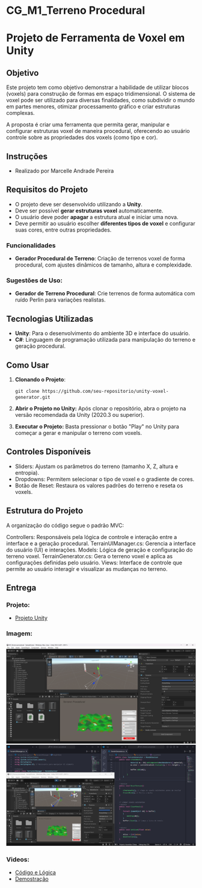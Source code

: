 # CG_M1_Terreno Procedural

# Projeto de Ferramenta de Voxel em Unity

## Objetivo

Este projeto tem como objetivo demonstrar a habilidade de utilizar blocos (voxels) para construção de formas em espaço tridimensional. O sistema de voxel pode ser utilizado para diversas finalidades, como subdividir o mundo em partes menores, otimizar processamento gráfico e criar estruturas complexas.

A proposta é criar uma ferramenta que permita gerar, manipular e configurar estruturas voxel de maneira procedural, oferecendo ao usuário controle sobre as propriedades dos voxels (como tipo e cor).

## Instruções

- Realizado por Marcelle Andrade Pereira

## Requisitos do Projeto

- O projeto deve ser desenvolvido utilizando a **Unity**.
- Deve ser possível **gerar estruturas voxel** automaticamente.
- O usuário deve poder **apagar** a estrutura atual e iniciar uma nova.
- Deve permitir ao usuário escolher **diferentes tipos de voxel** e configurar suas cores, entre outras propriedades.

### Funcionalidades

- **Gerador Procedural de Terreno**: Criação de terrenos voxel de forma procedural, com ajustes dinâmicos de tamanho, altura e complexidade.

### Sugestões de Uso:

- **Gerador de Terreno Procedural**: Crie terrenos de forma automática com ruído Perlin para variações realistas.

## Tecnologias Utilizadas

- **Unity**: Para o desenvolvimento do ambiente 3D e interface do usuário.
- **C#**: Linguagem de programação utilizada para manipulação do terreno e geração procedural.

## Como Usar

1. **Clonando o Projeto**:
   ```
   git clone https://github.com/seu-repositorio/unity-voxel-generator.git
   ```

2. **Abrir o Projeto no Unity:** Após clonar o repositório, abra o projeto na versão recomendada da Unity (2020.3 ou superior).

3. **Executar o Projeto:** Basta pressionar o botão "Play" no Unity para começar a gerar e manipular o terreno com voxels.

## Controles Disponíveis 
- Sliders: Ajustam os parâmetros do terreno (tamanho X, Z, altura e entropia).
- Dropdowns: Permitem selecionar o tipo de voxel e o gradiente de cores.
- Botão de Reset: Restaura os valores padrões do terreno e reseta os voxels.

## Estrutura do Projeto
A organização do código segue o padrão MVC:

Controllers: Responsáveis pela lógica de controle e interação entre a interface e a geração procedural.
TerrainUIManager.cs: Gerencia a interface do usuário (UI) e interações.
Models: Lógica de geração e configuração do terreno voxel.
TerrainGenerator.cs: Gera o terreno voxel e aplica as configurações definidas pelo usuário.
Views: Interface de controle que permite ao usuário interagir e visualizar as mudanças no terreno.

## Entrega

### Projeto: 
- [Projeto Unity](https://github.com/Marcelleap/CG-Voxel/tree/main/Terreno%20Procedural)
  
### Imagem: 
<img src="https://github.com/Marcelleap/CG-Voxel/blob/main/Capturas/Captura%20I.png">
<img src="https://github.com/Marcelleap/CG-Voxel/blob/main/Capturas/Captura%20II.png">

### Videos: 
- [Código e Lógica](https://youtu.be/PGA0eP-mgzA)
- [Demostração](https://youtu.be/LiQNZuwDylc)

